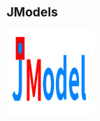 # JModels
![JModels](https://raw.githubusercontent.com/bedreamer/JModels/master/X/static/imgs/logo/200x200.png "logo")
